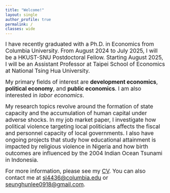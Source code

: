 ```yaml
---
title: "Welcome!"
layout: single
author_profile: true
permalink: /
classes: wide
---
```


<p><span style="font-size:13pt;">
I have recently graduated with a Ph.D. in Economics from Columbia University. From August 2024 to July 2025, I will be a HKUST-SNU Postdoctoral Fellow. Starting August 2025, I will be an Assistant Professor at Taipei School of Economics at National Tsing Hua University.  </span></p>
 
<p><span style="font-size:13pt;">
My primary fields of interest are <b>development economics</b>, <b>political economy</b>, and <b>public economics</b>. I am also interested in <i>labor economics</i>. </span></p>

<p><span style="font-size:13pt;">
My research topics revolve around the formation of state capacity and the accumulation of human capital under adverse shocks. In my job market paper, I investigate how political violence targeting local politicians affects the fiscal and personnel capacity of local governments. I also have ongoing projects that study how educational attainment is impacted by religious violence in Nigeria and how birth outcomes are influenced by the 2004 Indian Ocean Tsunami in Indonesia.
    </span></p>


<p><span style="font-size:13pt;"> 
For more information, please see my <a href="https://seunghunlee918.github.io/cv/CV_shl.pdf">CV</a>. You can also contact me at <a href="mailto:sl4436@columbia.edu">sl4436@columbia.edu</a> or <a href="mailto:seunghunlee0918@gmail.com">seunghunlee0918@gmail.com</a>.
</span></p>
